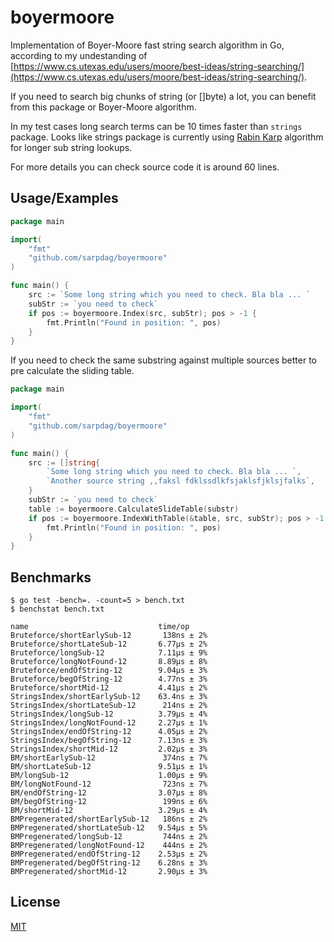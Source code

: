 # boyermoore

Implementation of Boyer-Moore fast string search algorithm in Go, according to my undestanding of [https://www.cs.utexas.edu/users/moore/best-ideas/string-searching/](https://www.cs.utexas.edu/users/moore/best-ideas/string-searching/). 

If you need to search big chunks of string (or []byte) a lot, you can benefit from this package or Boyer-Moore algorithm.

In my test cases long search terms can be 10 times faster than `strings` package. Looks like strings package is currently using [Rabin Karp](https://en.wikipedia.org/wiki/Rabin%E2%80%93Karp_algorithm) algorithm for longer sub string lookups.

For more details you can check source code it is around 60 lines.


## Usage/Examples

```go
package main

import(
    "fmt"
    "github.com/sarpdag/boyermoore"
) 

func main() {
    src := `Some long string which you need to check. Bla bla ... `
    subStr := `you need to check`
    if pos := boyermoore.Index(src, subStr); pos > -1 {
        fmt.Println("Found in position: ", pos)
    }
}
```

If you need to check the same substring against multiple sources better to pre calculate the sliding table.

```go
package main

import(
    "fmt"
    "github.com/sarpdag/boyermoore"
) 

func main() {
    src := []string{
		`Some long string which you need to check. Bla bla ... `,
		`Another source string ,,faksl fdklssdlkfsjaklsfjklsjfalks`,
	}
	subStr := `you need to check`
	table := boyermoore.CalculateSlideTable(substr)
	if pos := boyermoore.IndexWithTable(&table, src, subStr); pos > -1 {
		fmt.Println("Found in position: ", pos)
	}
}
```

## Benchmarks
```
$ go test -bench=. -count=5 > bench.txt
$ benchstat bench.txt

name                             time/op
Bruteforce/shortEarlySub-12       138ns ± 2%
Bruteforce/shortLateSub-12       6.77µs ± 2%
Bruteforce/longSub-12            7.11µs ± 9%
Bruteforce/longNotFound-12       8.89µs ± 8%
Bruteforce/endOfString-12        9.04µs ± 3%
Bruteforce/begOfString-12        4.77ns ± 3%
Bruteforce/shortMid-12           4.41µs ± 2%
StringsIndex/shortEarlySub-12    63.4ns ± 3%
StringsIndex/shortLateSub-12      214ns ± 2%
StringsIndex/longSub-12          3.79µs ± 4%
StringsIndex/longNotFound-12     2.27µs ± 1%
StringsIndex/endOfString-12      4.05µs ± 2%
StringsIndex/begOfString-12      7.13ns ± 3%
StringsIndex/shortMid-12         2.02µs ± 3%
BM/shortEarlySub-12               374ns ± 7%
BM/shortLateSub-12               9.51µs ± 1%
BM/longSub-12                    1.00µs ± 9%
BM/longNotFound-12                723ns ± 7%
BM/endOfString-12                3.07µs ± 8%
BM/begOfString-12                 199ns ± 6%
BM/shortMid-12                   3.29µs ± 4%
BMPregenerated/shortEarlySub-12   186ns ± 2%
BMPregenerated/shortLateSub-12   9.54µs ± 5%
BMPregenerated/longSub-12         744ns ± 2%
BMPregenerated/longNotFound-12    444ns ± 2%
BMPregenerated/endOfString-12    2.53µs ± 2%
BMPregenerated/begOfString-12    6.28ns ± 3%
BMPregenerated/shortMid-12       2.90µs ± 3%
```


## License

[MIT](https://choosealicense.com/licenses/mit/)
